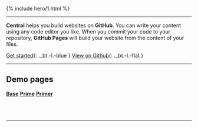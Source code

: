 <style>
.hero-1 { padding:5rem 0;margin:1rem 0;background:#4660e12e;border-radius:6px }
.hero-1 .-title { font:500 5rem serif }
.hero-1 .-desc { color:initial }
</style>
{% include hero/1.html %}

***

**Central** helps you build websites on **GitHub**.
You can write your content using any code editor you like.
When you commit your code to your repository, **GitHub Pages** will build your website from the content of your files.

[Get started][start]{: ._bt.-l.-blue }
[View on Github][source]{: ._bt.-l.-flat }

[start]:  https://github.com/nikahmadz/central#get-started "Find out how you can use this template to build websites"
[source]: https://github.com/nikahmadz/central "View source on Github"

***

## Demo pages

**[Base](//nikahmadz.github.io/central/demo/base)**
**[Prime](//nikahmadz.github.io/central/demo/prime)**
**[Primer](//nikahmadz.github.io/central/demo/primer)**

<div style="margin-top:4rem"></div>

***
